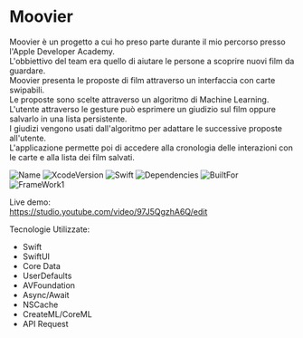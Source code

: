 # Moovier

Moovier è un progetto a cui ho preso parte durante il mio percorso presso l'Apple Developer Academy.<br />
L'obbiettivo del team era quello di aiutare le persone a scoprire nuovi film da guardare.<br />
Moovier presenta le proposte di film attraverso un interfaccia con carte swipabili.<br />
Le proposte sono scelte attraverso un algoritmo di Machine Learning.<br />
L'utente attraverso le gesture può esprimere un giudizio sul film oppure salvarlo in una lista persistente.<br />
I giudizi vengono usati dall'algoritmo per adattare le successive proposte all'utente.<br />
L'applicazione permette poi di accedere alla cronologia delle interazioni con le carte e alla lista dei film salvati.<br />

![Name](https://badgen.net/badge/ToM/Moovier/green?icon=github)
![XcodeVersion](https://badgen.net/badge/XcodeVersion/13.0/green/?icon=apple)
![Swift](https://badgen.net/badge/SwiftVersion/5.5/red/?icon=apple)
![Dependencies](https://badgen.net/badge/dependencies/none/green?)
![BuiltFor](https://badgen.net/badge/BuiltFor/iOS15.0/green?) <br />
![FrameWork1](https://badgen.net/badge/FrameworkUsed/SwiftUI/red/?icon=apple)

Live demo:<br />
https://studio.youtube.com/video/97J5QgzhA6Q/edit


Tecnologie Utilizzate:
- Swift
- SwiftUI
- Core Data
- UserDefaults
- AVFoundation
- Async/Await
- NSCache
- CreateML/CoreML
- API Request

